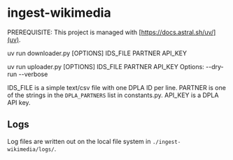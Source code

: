 # ingest-wikimedia

PREREQUISITE: This project is managed with [https://docs.astral.sh/uv/](uv).

uv run downloader.py [OPTIONS] IDS_FILE PARTNER API_KEY

uv run uploader.py [OPTIONS] IDS_FILE PARTNER API_KEY
Options:
--dry-run
--verbose

IDS_FILE is a simple text/csv file with one DPLA ID per line.
PARTNER is one of the strings in the `DPLA_PARTNERS` list in constants.py.
API_KEY is a DPLA API key.

## Logs

Log files are written out on the local file system in `./ingest-wikimedia/logs/`.
